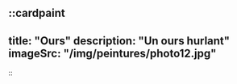 
::cardpaint
---
title: "Ours"
description: "Un ours hurlant"
imageSrc: "/img/peintures/photo12.jpg"
---
::
